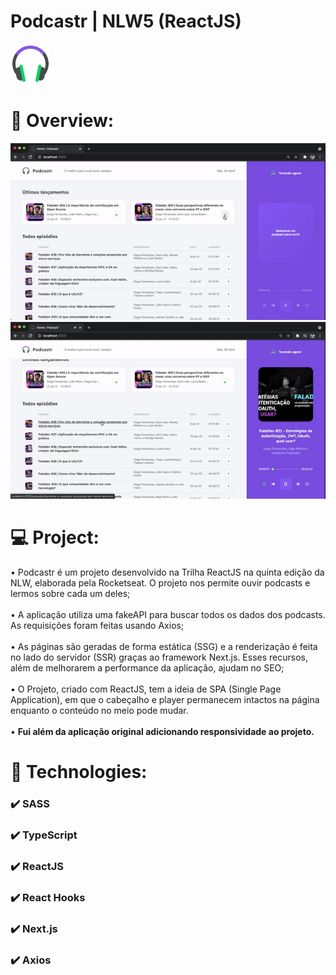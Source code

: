  
# Podcastr | NLW5 (ReactJS) 
![](./public/favicon.png)

# 📸 Overview:
![](./public/gifs/pod1.gif)
![](./public/gifs/pod2.gif)

# 💻 Project:
• Podcastr é um projeto desenvolvido na Trilha ReactJS na quinta edição da NLW, elaborada pela Rocketseat. O projeto nos permite ouvir podcasts e lermos sobre cada um deles; <br /> <br />
• A aplicação utiliza uma fakeAPI para buscar todos os dados dos podcasts. As requisições foram feitas usando Axios; <br /> <br />
• As páginas são geradas de forma estática (SSG) e a renderização é feita no lado do servidor (SSR) graças ao framework Next.js. Esses recursos, além de melhorarem a performance da aplicação, ajudam no SEO; <br /> <br />
• O Projeto, criado com ReactJS, tem a ideia de SPA (Single Page Application), em que o cabeçalho e player permanecem intactos na página enquanto o conteúdo no meio pode mudar. <br /> <br />
• <strong>Fui além da aplicação original adicionando responsividade ao projeto.</strong> <br />
# 🚀 Technologies:
### ✔️ SASS
### ✔️ TypeScript
### ✔️ ReactJS
### ✔️ React Hooks
### ✔️ Next.js
### ✔️ Axios


